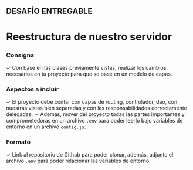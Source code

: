 ## DESAFÍO ENTREGABLE

# Reestructura de nuestro servidor

### Consigna
✓ Con base en las clases previamente vistas, realizar los cambios necesarios en tu proyecto para que se base en un modelo de capas.

### Aspectos a incluir
✓ El proyecto debe contar con capas de routing, controlador, dao, con nuestras vistas bien separadas y con las responsabilidades correctamente delegadas.
✓ Además, mover del proyecto todas las partes importantes y comprometedoras en un archivo `.env` para poder leerlo bajo variables de entorno en un archivo `config.js`.

### Formato
✓ Link al repositorio de Github para poder clonar, además, adjunto el archivo `.env` para poder relacionar las variables de entorno.

